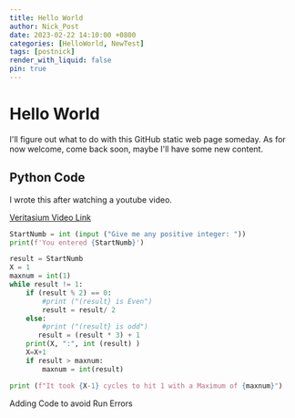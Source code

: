 ```yaml
---
title: Hello World
author: Nick_Post
date: 2023-02-22 14:10:00 +0800
categories: [HelloWorld, NewTest]
tags: [postnick]
render_with_liquid: false
pin: true
---
```

# Hello World

I'll figure out what to do with this GitHub static web page someday. As for now welcome, come back soon, maybe I'll have some new content. 


## Python Code
I wrote this after watching a youtube video. 

[Veritasium Video Link](https://www.youtube.com/watch?v=094y1Z2wpJg)

```python
StartNumb = int (input ("Give me any positive integer: "))
print(f'You entered {StartNumb}')

result = StartNumb
X = 1
maxnum = int(1)
while result != 1:
    if (result % 2) == 0:
        #print ("(result} is Even")
        result = result/ 2
    else:
        #print ("(result} is odd")
       result = (result * 3) + 1
    print(X, ":", int (result) )
    X=X+1
    if result > maxnum:
        maxnum = int(result)

print (f"It took {X-1} cycles to hit 1 with a Maximum of {maxnum}")
```

Adding Code to avoid Run Errors